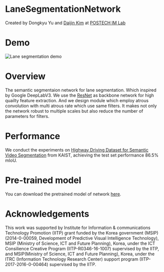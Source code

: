 # LaneSegmentationNetwork
Created by Dongkyu Yu and [Daijin Kim](http://imlab.postech.ac.kr/members_d.htm) at [POSTECH IM Lab](http://imlab.postech.ac.kr)

# Demo
![Lane segmentation demo](https://github.com/POSTECH-IMLAB/LaneSegmentationNetwork/blob/master/demo.gif)

# Overview
The semantic segmentaion network for lane segmentation. Which inspired by Google DeepLabV3. We use the [ResNet](https://github.com/KaimingHe/deep-residual-networks) as backbone network for high quailty feature extraction. And we design module which employ atrous convolution with multi atrous rate which use same filters. It makes not only the network robust to multiple scales but also reduce the number of parameters for filters.

# Performance
We conduct the experiments on [Highway Driving Dataset for Semantic Video Segmentation](https://sites.google.com/site/highwaydrivingdataset/) from KAIST, achieving the test set performance 86.5% mIoU.

# Pre-trained model
You can download the pretrained model of network [here](https://drive.google.com/drive/folders/14TtrNFY94FS1fIDspzg4ZRPCFT5OXujc?usp=sharing).

# Acknowledgements
This work was supported by Institute for Information & communications Technology Promotion (IITP) grant funded by the Korea government (MSIP)(2014-0-00059, Development of Predictive Visual Intelligence Technology), MSIP (Ministry of Science, ICT and Future Planning), Korea, under the ICT Consilience Creative Program (IITP-R0346-16-1007) supervised by the IITP, and MSIP(Ministry of Science, ICT and Future Planning), Korea, under the ITRC (Information Technology Research Center) support program (IITP-2017-2016-0-00464) supervised by the IITP.
